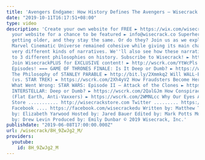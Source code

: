 ```yaml
---
title: 'Avengers Endgame: How History Defines The Avengers – Wisecrack Edition'
date: "2019-10-11T16:17:51+08:00"
type: video
description: 'Create your own website for FREE ► https://wix.com/wisecrack Send us
  your website for a chance to be featured ► info@wisecrack.co Superheroes: You keep
  getting older, and they stay the same. Or do they? Join us as we explore how the
  Marvel Cinematic Universe remained cohesive while giving its main characters three
  very different kinds of narratives. We''ll also see how these narratives correspond
  to 3 different philosophies on history. Subscribe to Wisecrack! ► http://wscrk.com/SbscrbWC
  Join WisecrackPLUS for EXCLUSIVE content! ► http://wscrk.com/YtWcPls === Watch More
  Episodes! === GAME OF THRONES FINALE: Is It Deep or Dumb? ► https://wscrk.com/2Zb7VNT
  The Philosophy of STANLEY PARABLE ► http://bit.ly/2Xmmkq2 Will WALL-E Come True?
  (vs. STAR TREK) ► https://wscrk.com/2Xh4yV2 How Fraudsters Become Heroes ► https://wscrk.com/2YS0GdO
  What Went Wrong: STAR WARS: Episode II – Attack of the Clones ► https://wscrk.com/2Wi1qen
  INTERSTELLAR: Deep or Dumb? ► https://wscrk.com/2QalGJm How Conspiracies Changed
  (Flat Earth, Anti-Vaxxers) ► https://wscrk.com/2WMNLcc Why Our Eyes Are Shut ► https://wscrk.com/2H5JdXK
  Store ........... http://wisecrackstore.com Twitter ......... https://twitter.com/wisecrack
  Facebook .... https://facebook.com/wisecrackedu Written by: Matthew Theriault Directed
  by: Elizabeth Yarwood Hosted by: Jared Bauer Edited by: Mark Potts Motion Graphics
  by: Drew Levin Produced by: Emily Dunbar © 2019 Wisecrack, Inc.'
publishdate: "2019-06-08T17:00:00.000Z"
url: /wisecrack/8H_9ZwJg2_M/
providers:
  youtube:
    id: 8H_9ZwJg2_M
---
```

